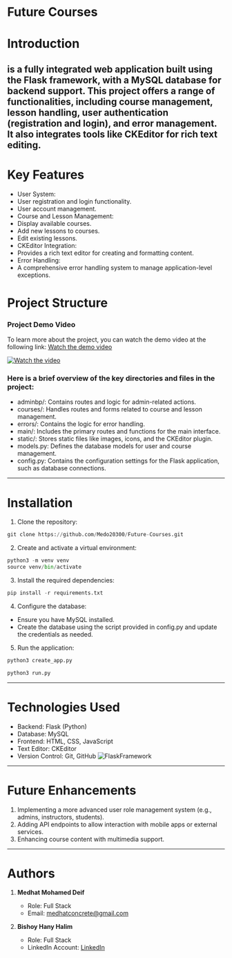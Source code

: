
#    Future Courses

# Introduction

## is a fully integrated web application built using the Flask framework, with a MySQL database for backend support. This project offers a range of functionalities, including course management, lesson handling, user authentication (registration and login), and error management. It also integrates tools like CKEditor for rich text editing.

# Key Features

 *  User System:
 *  User registration and login functionality.
 *  User account management.
 *  Course and Lesson Management:
 *  Display available courses.
 *  Add new lessons to courses.
 *  Edit existing lessons.
 *  CKEditor Integration:
 *  Provides a rich text editor for creating and formatting content.
 *  Error Handling:
 *  A comprehensive error handling system to manage application-level exceptions.

# Project Structure

### Project Demo Video
To learn more about the project, you can watch the demo video at the following link:
[Watch the demo video](https://youtu.be/-Z1zFu_Vg-k)

[![Watch the video](https://img.youtube.com/vi/-Z1zFu_Vg-k/maxresdefault.jpg)](https://youtu.be/-Z1zFu_Vg-k)


### Here is a brief overview of the key directories and files in the project:

* adminbp/: Contains routes and logic for admin-related actions.
* courses/: Handles routes and forms related to course and lesson management.
* errors/: Contains the logic for error handling.
* main/: Includes the primary routes and functions for the main interface.
* static/: Stores static files like images, icons, and the CKEditor plugin.
* models.py: Defines the database models for user and course management.
* config.py: Contains the configuration settings for the Flask application, such as database connections.
-----------------------------------------------------------------------------------------------------------
# Installation

1. Clone the repository:

```python
git clone https://github.com/Medo20300/Future-Courses.git
```

2. Create and activate a virtual environment:

```python
python3 -m venv venv
source venv/bin/activate
```

3. Install the required dependencies:

```python
pip install -r requirements.txt
```

4. Configure the database:

* Ensure you have MySQL installed.
* Create the database using the script provided in config.py and update the credentials as needed.

5. Run the application:

```python
python3 create_app.py
```

```python
python3 run.py
```

------------------------------------------------------------------------------------------------------
# Technologies Used

* Backend: Flask (Python)
* Database: MySQL
* Frontend: HTML, CSS, JavaScript
* Text Editor: CKEditor
* Version Control: Git, GitHub
![FlaskFramework](https://github.com/user-attachments/assets/749d7224-2e3b-4078-9b60-9421bebebae1)
-------------------------------------------------------------------------------------------------------

# Future Enhancements

1. Implementing a more advanced user role management system (e.g., admins, instructors, students).
2. Adding API endpoints to allow interaction with mobile apps or external services.
3. Enhancing course content with multimedia support.


--------------------------------------------------------------------------------------------------------

# Authors

1. **Medhat Mohamed Deif**
   - Role: Full Stack
   - Email: [medhatconcrete@gmail.com](mailto:medhatconcrete@gmail.com)


2. **Bishoy Hany Halim**
   - Role: Full Stack
   - LinkedIn Account: [LinkedIn](https://www.linkedin.com/in/bishoy-hany-halim/)

